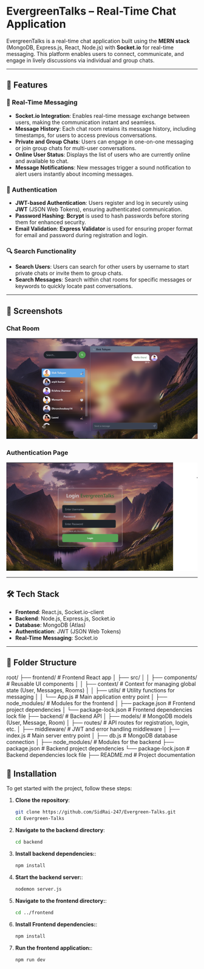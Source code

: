 # EvergreenTalks – Real-Time Chat Application

EvergreenTalks is a real-time chat application built using the **MERN stack** (MongoDB, Express.js, React, Node.js) with **Socket.io** for real-time messaging. This platform enables users to connect, communicate, and engage in lively discussions via individual and group chats.

---

## 🎯 Features

### 💬 Real-Time Messaging
- **Socket.io Integration**: Enables real-time message exchange between users, making the communication instant and seamless.
- **Message History**: Each chat room retains its message history, including timestamps, for users to access previous conversations.
- **Private and Group Chats**: Users can engage in one-on-one messaging or join group chats for multi-user conversations.
- **Online User Status**: Displays the list of users who are currently online and available to chat.
- **Message Notifications**: New messages trigger a sound notification to alert users instantly about incoming messages.

### 🔐 Authentication
- **JWT-based Authentication**: Users register and log in securely using **JWT** (JSON Web Tokens), ensuring authenticated communication.
- **Password Hashing**: **Bcrypt** is used to hash passwords before storing them for enhanced security.
- **Email Validation**: **Express Validator** is used for ensuring proper format for email and password during registration and login.

### 🔍 Search Functionality
- **Search Users**: Users can search for other users by username to start private chats or invite them to group chats.
- **Search Messages**: Search within chat rooms for specific messages or keywords to quickly locate past conversations.

---

## 📸 Screenshots

### Chat Room
![Chat Room](frontend/public/chatroom.png)

### Authentication Page
![Authentication Page](frontend/public/authentication.png)

---

## 🛠️ Tech Stack

- **Frontend**: React.js, Socket.io-client
- **Backend**: Node.js, Express.js, Socket.io
- **Database**: MongoDB (Atlas)
- **Authentication**: JWT (JSON Web Tokens)
- **Real-Time Messaging**: Socket.io

---

## 📂 Folder Structure

root/
├── frontend/               # Frontend React app
│   ├── src/
│   │   ├── components/     # Reusable UI components
│   │   ├── context/        # Context for managing global state (User, Messages, Rooms)
│   │   ├── utils/          # Utility functions for messaging
│   │   └── App.js          # Main application entry point
│   ├── node_modules/       # Modules for the frontend
│   ├── package.json        # Frontend project dependencies
│   └── package-lock.json   # Frontend dependencies lock file
├── backend/                # Backend API
│   ├── models/             # MongoDB models (User, Message, Room)
│   ├── routes/             # API routes for registration, login, etc.
│   ├── middleware/         # JWT and error handling middleware
│   ├── index.js            # Main server entry point
│   ├── db.js               # MongoDB database connection
│   ├── node_modules/       # Modules for the backend
├── package.json            # Backend project dependencies
└── package-lock.json       # Backend dependencies lock file
├── README.md               # Project documentation

## 🚀 Installation

To get started with the project, follow these steps:

1. **Clone the repository**:
   ```bash
   git clone https://github.com/SidRai-247/Evergreen-Talks.git
   cd Evergreen-Talks

2. **Navigate to the backend directory**:
   ```bash
   cd backend

3. **Install backend dependencies:**:
   ```bash
   npm install

4. **Start the backend server:**:
   ```bash
   nodemon server.js

5. **Navigate to the frontend directory:**:
   ```bash
   cd ../frontend

6. **Install Frontend dependencies:**:
   ```bash
   npm install

7. **Run the frontend application:**:
   ```bash
   npm run dev


